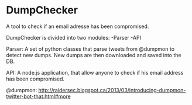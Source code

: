 DumpChecker
===========

A tool to check if an email adresse has been compromised.

DumpChecker is divided into two modules:
-Parser
-API

Parser: 
A set of python classes that parse tweets from @dumpmon to detect new dumps.
New dumps are then downloaded and saved into the DB.

API:
A node.js application, that allow anyone to check if his email address has been compromised.



@dumpmon: http://raidersec.blogspot.ca/2013/03/introducing-dumpmon-twitter-bot-that.html#more
